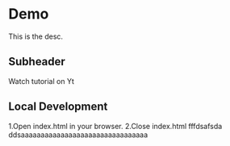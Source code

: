 # Demo

This is the desc.

## Subheader

Watch tutorial on Yt

## Local Development

1.Open index.html in your browser.
2.Close index.html
fffdsafsda
ddsaaaaaaaaaaaaaaaaaaaaaaaaaaaaaaaa
